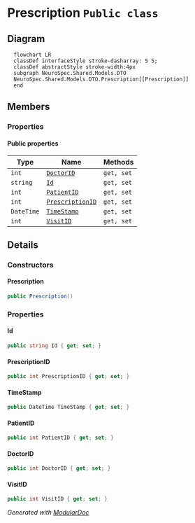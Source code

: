 # Prescription `Public class`

## Diagram
```mermaid
  flowchart LR
  classDef interfaceStyle stroke-dasharray: 5 5;
  classDef abstractStyle stroke-width:4px
  subgraph NeuroSpec.Shared.Models.DTO
  NeuroSpec.Shared.Models.DTO.Prescription[[Prescription]]
  end
```

## Members
### Properties
#### Public  properties
| Type | Name | Methods |
| --- | --- | --- |
| `int` | [`DoctorID`](#doctorid) | `get, set` |
| `string` | [`Id`](#id) | `get, set` |
| `int` | [`PatientID`](#patientid) | `get, set` |
| `int` | [`PrescriptionID`](#prescriptionid) | `get, set` |
| `DateTime` | [`TimeStamp`](#timestamp) | `get, set` |
| `int` | [`VisitID`](#visitid) | `get, set` |

## Details
### Constructors
#### Prescription
```csharp
public Prescription()
```

### Properties
#### Id
```csharp
public string Id { get; set; }
```

#### PrescriptionID
```csharp
public int PrescriptionID { get; set; }
```

#### TimeStamp
```csharp
public DateTime TimeStamp { get; set; }
```

#### PatientID
```csharp
public int PatientID { get; set; }
```

#### DoctorID
```csharp
public int DoctorID { get; set; }
```

#### VisitID
```csharp
public int VisitID { get; set; }
```

*Generated with* [*ModularDoc*](https://github.com/hailstorm75/ModularDoc)
